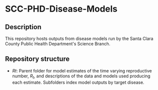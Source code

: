 # SCC-PHD-Disease-Models

## Description

This repository hosts outputs from disease models run by the Santa Clara County Public Health Department's Science Branch. 

## Repository structure

- _Rt_: Parent folder for model estimates of the time varying reproductive number, $R_t$, and descriptions of the data and models used producing each estimate. Subfolders index model outputs by target disease.

  
  
  
